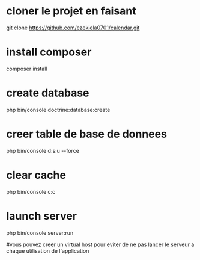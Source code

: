 # cloner le projet en faisant
git clone https://github.com/ezekiela0701/calendar.git

# install composer
composer install

# create database
 php bin/console doctrine:database:create
 
# creer table de base de donnees
php bin/console d:s:u --force

# clear cache
php bin/console c:c

# launch server
php bin/console server:run

#vous pouvez creer un virtual host pour eviter de ne pas lancer le serveur a chaque utilisation de l'application
